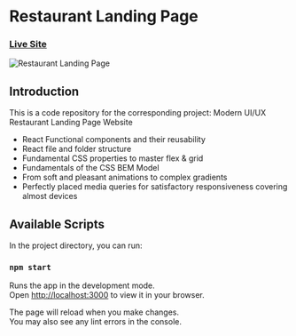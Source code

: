 # Restaurant Landing Page
### [Live Site](https://modern-restaurant-ui-ux.vercel.app)

![Restaurant Landing Page](https://i.ibb.co/5jxBKpw/image.png)


## Introduction
This is a code repository for the corresponding project: Modern UI/UX Restaurant Landing Page Website


- React Functional components and their reusability
- React file and folder structure
- Fundamental CSS properties to master flex & grid
- Fundamentals of the CSS BEM Model
- From soft and pleasant animations to complex gradients
- Perfectly placed media queries for satisfactory responsiveness covering almost devices

## Available Scripts

In the project directory, you can run:

### `npm start`

Runs the app in the development mode.\
Open [http://localhost:3000](http://localhost:3000) to view it in your browser.

The page will reload when you make changes.\
You may also see any lint errors in the console.
